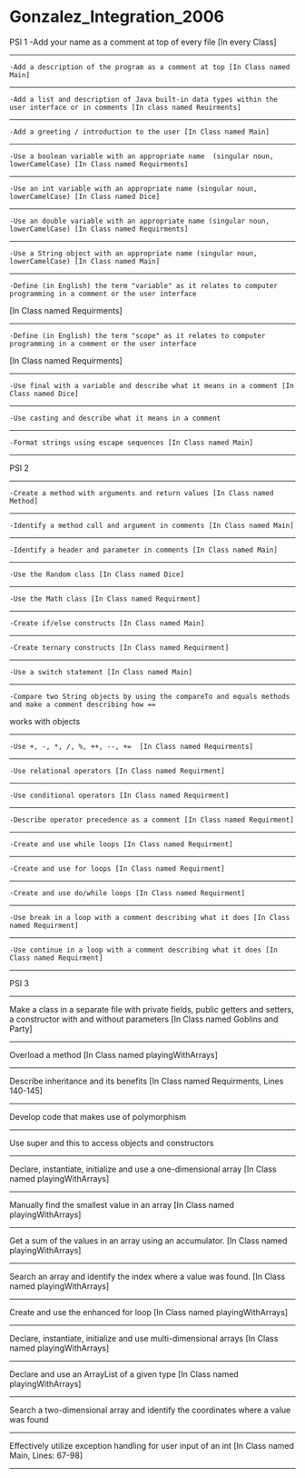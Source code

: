 # Gonzalez_Integration_2006
PSI 1
	-Add your name as a comment at top of every file [In every Class]
********************************************************************************************************************
	-Add a description of the program as a comment at top [In Class named Main]

********************************************************************************************************************
	-Add a list and description of Java built-in data types within the user interface or in comments [In class named Reuirments]

********************************************************************************************************************
	-Add a greeting / introduction to the user [In Class named Main]

********************************************************************************************************************
	-Use a boolean variable with an appropriate name  (singular noun, lowerCamelCase) [In Class named Requirments]

********************************************************************************************************************
	-Use an int variable with an appropriate name (singular noun, lowerCamelCase) [In Class named Dice]

********************************************************************************************************************
	-Use an double variable with an appropriate name (singular noun, lowerCamelCase) [In Class named Requirments]

********************************************************************************************************************
	-Use a String object with an appropriate name (singular noun, lowerCamelCase) [In Class named Main]

********************************************************************************************************************
	-Define (in English) the term "variable" as it relates to computer programming in a comment or the user interface 
  [In Class named Requirments]

********************************************************************************************************************
	-Define (in English) the term "scope" as it relates to computer programming in a comment or the user interface 
  [In Class named Requirments]

********************************************************************************************************************
	-Use final with a variable and describe what it means in a comment [In Class named Dice]

********************************************************************************************************************
	-Use casting and describe what it means in a comment

********************************************************************************************************************
	-Format strings using escape sequences [In Class named Main]
********************************************************************************************************************
PSI 2
********************************************************************************************************************
	-Create a method with arguments and return values [In Class named Method]
********************************************************************************************************************
	-Identify a method call and argument in comments [In Class named Main]
********************************************************************************************************************
	-Identify a header and parameter in comments [In Class named Main]
********************************************************************************************************************
	-Use the Random class [In Class named Dice] 
********************************************************************************************************************
	-Use the Math class [In Class named Requirment]
********************************************************************************************************************
	-Create if/else constructs [In Class named Main]
********************************************************************************************************************
	-Create ternary constructs [In Class named Requirment]
********************************************************************************************************************
	-Use a switch statement [In Class named Main]
********************************************************************************************************************
	-Compare two String objects by using the compareTo and equals methods and make a comment describing how == 
  works with objects
********************************************************************************************************************
	-Use +, -, *, /, %, ++, --, +=  [In Class named Requirments]
********************************************************************************************************************
	-Use relational operators [In Class named Requirment]
********************************************************************************************************************
	-Use conditional operators [In Class named Requirment]
********************************************************************************************************************
	-Describe operator precedence as a comment [In Class named Requirment]
********************************************************************************************************************
	-Create and use while loops [In Class named Requirment]
********************************************************************************************************************
	-Create and use for loops [In Class named Requirment]
********************************************************************************************************************
	-Create and use do/while loops [In Class named Requirment]
********************************************************************************************************************
	-Use break in a loop with a comment describing what it does [In Class named Requirment]
********************************************************************************************************************
	-Use continue in a loop with a comment describing what it does [In Class named Requirment]
********************************************************************************************************************
PSI 3
********************************************************************************************************************
Make a class in a separate file with private fields, public getters and setters, a constructor with and without 
parameters [In Class named Goblins and Party]
********************************************************************************************************************
Overload a method [In Class named playingWithArrays]
********************************************************************************************************************
Describe inheritance and its benefits [In Class named Requirments, Lines 140-145]
********************************************************************************************************************
Develop code that makes use of polymorphism
********************************************************************************************************************
Use super and this to access objects and constructors
********************************************************************************************************************
Declare, instantiate, initialize and use a one-dimensional array [In Class named playingWithArrays]
********************************************************************************************************************
Manually find the smallest value in an array [In Class named playingWithArrays]
********************************************************************************************************************
Get a sum of the values in an array using an accumulator. [In Class named playingWithArrays]
********************************************************************************************************************
Search an array and identify the index where a value was found. [In Class named playingWithArrays]
********************************************************************************************************************
Create and use the enhanced for loop [In Class named playingWithArrays]
********************************************************************************************************************
Declare, instantiate, initialize and use multi-dimensional arrays [In Class named playingWithArrays]
********************************************************************************************************************
Declare and use an ArrayList of a given type [In Class named playingWithArrays]
********************************************************************************************************************
Search a two-dimensional array and identify the coordinates where a value was found
********************************************************************************************************************
Effectively utilize exception handling for user input of an int [In Class named Main, Lines: 67-98]
********************************************************************************************************************
